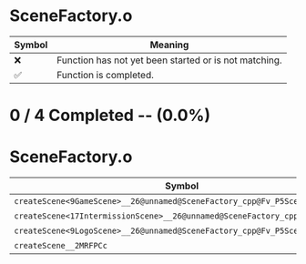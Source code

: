 # SceneFactory.o
| Symbol | Meaning 
| ------------- | ------------- 
| :x: | Function has not yet been started or is not matching. 
| :white_check_mark: | Function is completed. 


# 0 / 4 Completed -- (0.0%)
# SceneFactory.o
| Symbol | Decompiled? |
| ------------- | ------------- |
| `createScene<9GameScene>__26@unnamed@SceneFactory_cpp@Fv_P5Scene` | :x: |
| `createScene<17IntermissionScene>__26@unnamed@SceneFactory_cpp@Fv_P5Scene` | :x: |
| `createScene<9LogoScene>__26@unnamed@SceneFactory_cpp@Fv_P5Scene` | :x: |
| `createScene__2MRFPCc` | :x: |
